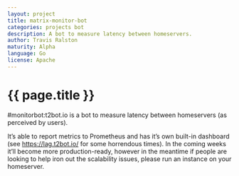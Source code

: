 ```yaml
---
layout: project
title: matrix-monitor-bot
categories: projects bot
description: A bot to measure latency between homeservers.
author: Travis Ralston
maturity: Alpha
language: Go
license: Apache
---
```


# {{ page.title }}
#monitorbot:t2bot.io is a bot to measure latency between homeservers (as perceived by users).

It’s able to report metrics to Prometheus and has it’s own built-in dashboard (see <https://lag.t2bot.io/> for some horrendous times). In the coming weeks it’ll become more production-ready, however in the meantime if people are looking to help iron out the scalability issues, please run an instance on your homeserver.
